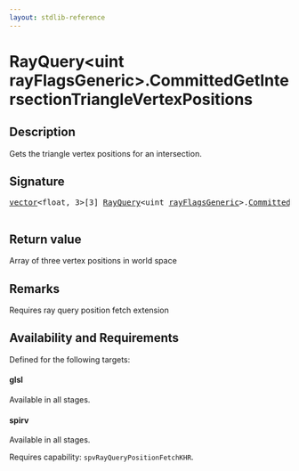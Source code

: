 ```yaml
---
layout: stdlib-reference
---
```


# RayQuery\<uint rayFlagsGeneric\>\.CommittedGetIntersectionTriangleVertexPositions

## Description

Gets the triangle vertex positions for an intersection.



## Signature 

<pre>
<a href="../vector/index.html" class="code_type">vector</a>&lt;<span class="code_keyword">float</span>, 3&gt;[3] <a href="index.html" class="code_type">RayQuery</a>&lt;<span class="code_keyword">uint</span> <a href="index.html#decl-rayFlagsGeneric" class="code_var">rayFlagsGeneric</a>&gt;.<a href="committedgetintersectiontrianglevertexpositions-09cow12.html">CommittedGetIntersectionTriangleVertexPositions</a>();

</pre>

## Return value
Array of three vertex positions in world space

## Remarks
Requires ray query position fetch extension


## Availability and Requirements

Defined for the following targets:

#### glsl
Available in all stages.

#### spirv
Available in all stages.

Requires capability: `spvRayQueryPositionFetchKHR`.


